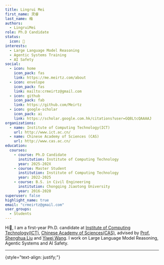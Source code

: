```yaml
---
title: Lingrui Mei
first_name: 灵睿
last_name: 梅
authors:
  - LingruiMei
role: Ph.D Candidate
status:
  icon: 🔬
interests:
  - Large Language Model Reasoning
  - Agentic Systems Training
  - AI Safety
social:
  - icon: home
    icon_pack: fas
    link: https://me.meirtz.com/about
  - icon: envelope
    icon_pack: fas
    link: mailto:crmeirtz@gmail.com
  - icon: github
    icon_pack: fab
    link: https://github.com/Meirtz
  - icon: google-scholar
    icon_pack: ai
    link: https://scholar.google.com.hk/citations?user=GQ8LtcQAAAAJ
organizations:
  - name: Institute of Computing Technology(ICT)
    url: http://www.ict.ac.cn/
  - name: Chinese Academy of Sciences (CAS)
    url: http://www.cas.ac.cn/
education:
  courses:
    - course: Ph.D Candidate
      institution: Institute of Computing Technology
      year: 2025-202X
    - course: Master Student
      institution: Institute of Computing Technology
      year: 2022-2025
    - course: B.S. in Civil Engineering
      institution: Chongqing Jiaotong University
      year: 2016-2020
superuser: false
highlight_name: true
email: "crmeirtz@gmail.com"
user_groups:
  - Students
---
```

Hi👋, I am a first-year Ph.D. candidate at [Institute of Computing Technology(ICT)](http://www.ict.ac.cn/), [Chinese Academy of Sciences(CAS)](http://www.cas.ac.cn/), advised by [Prof. Shenghua Liu](https://shenghua-liu.github.io/) and [Yiwei Wang](https://wangywust.github.io/). I work on Large Language Model Reasoning, Agentic Systems and AI Safety.

***

{style="text-align: justify;"}